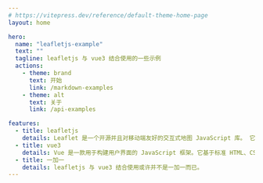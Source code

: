 ```yaml
---
# https://vitepress.dev/reference/default-theme-home-page
layout: home

hero:
  name: "leafletjs-example"
  text: ""
  tagline: leafletjs 与 vue3 结合使用的一些示例
  actions:
    - theme: brand
      text: 开始
      link: /markdown-examples
    - theme: alt
      text: 关于
      link: /api-examples

features:
  - title: leafletjs
    details: Leaflet 是一个开源并且对移动端友好的交互式地图 JavaScript 库。 它大小仅仅只有 42 KB of JS, 并且拥有绝大部分开发者所需要的所有地图特性 。
  - title: vue3
    details: Vue 是一款用于构建用户界面的 JavaScript 框架。它基于标准 HTML、CSS 和 JavaScript 构建，并提供了一套声明式的、组件化的编程模型，帮助你高效地开发用户界面。
  - title: 一加一
    details: leafletjs 与 vue3 结合使用或许并不是一加一而已。
---
```


